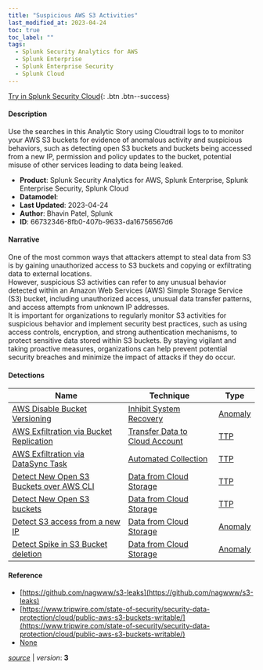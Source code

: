 ```yaml
---
title: "Suspicious AWS S3 Activities"
last_modified_at: 2023-04-24
toc: true
toc_label: ""
tags:
  - Splunk Security Analytics for AWS
  - Splunk Enterprise
  - Splunk Enterprise Security
  - Splunk Cloud
---
```


[Try in Splunk Security Cloud](https://www.splunk.com/en_us/cyber-security.html){: .btn .btn--success}

#### Description

Use the searches in this Analytic Story using Cloudtrail logs to to monitor your AWS S3 buckets for evidence of anomalous activity and suspicious behaviors, such as detecting open S3 buckets and buckets being accessed from a new IP, permission and policy updates to the bucket, potential misuse of other services leading to data being leaked.

- **Product**: Splunk Security Analytics for AWS, Splunk Enterprise, Splunk Enterprise Security, Splunk Cloud
- **Datamodel**: 
- **Last Updated**: 2023-04-24
- **Author**: Bhavin Patel, Splunk
- **ID**: 66732346-8fb0-407b-9633-da16756567d6

#### Narrative

One of the most common ways that attackers attempt to steal data from S3 is by gaining unauthorized access to S3 buckets and copying or exfiltrating data to external locations.\
However, suspicious S3 activities can refer to any unusual behavior detected within an Amazon Web Services (AWS) Simple Storage Service (S3) bucket, including unauthorized access, unusual data transfer patterns, and access attempts from unknown IP addresses. \
It is important for organizations to regularly monitor S3 activities for suspicious behavior and implement security best practices, such as using access controls, encryption, and strong authentication mechanisms, to protect sensitive data stored within S3 buckets. By staying vigilant and taking proactive measures, organizations can help prevent potential security breaches and minimize the impact of attacks if they do occur.

#### Detections

| Name        | Technique   | Type         |
| ----------- | ----------- |--------------|
| [AWS Disable Bucket Versioning](/cloud/657902a9-987d-4879-a1b2-e7a65512824b/) | [Inhibit System Recovery](/tags/#inhibit-system-recovery) | [Anomaly](https://github.com/splunk/security_content/wiki/Detection-Analytic-Types) |
| [AWS Exfiltration via Bucket Replication](/cloud/eeb432d6-2212-43b6-9e89-fcd753f7da4c/) | [Transfer Data to Cloud Account](/tags/#transfer-data-to-cloud-account) | [TTP](https://github.com/splunk/security_content/wiki/Detection-Analytic-Types) |
| [AWS Exfiltration via DataSync Task](/cloud/05c4b09f-ea28-4c7c-a7aa-a246f665c8a2/) | [Automated Collection](/tags/#automated-collection) | [TTP](https://github.com/splunk/security_content/wiki/Detection-Analytic-Types) |
| [Detect New Open S3 Buckets over AWS CLI](/cloud/39c61d09-8b30-4154-922b-2d0a694ecc22/) | [Data from Cloud Storage](/tags/#data-from-cloud-storage) | [TTP](https://github.com/splunk/security_content/wiki/Detection-Analytic-Types) |
| [Detect New Open S3 buckets](/cloud/2a9b80d3-6340-4345-b5ad-290bf3d0dac4/) | [Data from Cloud Storage](/tags/#data-from-cloud-storage) | [TTP](https://github.com/splunk/security_content/wiki/Detection-Analytic-Types) |
| [Detect S3 access from a new IP](/cloud/e6f1bb1b-f441-492b-9126-902acda217da/) | [Data from Cloud Storage](/tags/#data-from-cloud-storage) | [Anomaly](https://github.com/splunk/security_content/wiki/Detection-Analytic-Types) |
| [Detect Spike in S3 Bucket deletion](/cloud/e733a326-59d2-446d-b8db-14a17151aa68/) | [Data from Cloud Storage](/tags/#data-from-cloud-storage) | [Anomaly](https://github.com/splunk/security_content/wiki/Detection-Analytic-Types) |

#### Reference

* [https://github.com/nagwww/s3-leaks](https://github.com/nagwww/s3-leaks)
* [https://www.tripwire.com/state-of-security/security-data-protection/cloud/public-aws-s3-buckets-writable/](https://www.tripwire.com/state-of-security/security-data-protection/cloud/public-aws-s3-buckets-writable/)
* [None](None)



[*source*](https://github.com/splunk/security_content/tree/develop/stories/suspicious_aws_s3_activities.yml) \| *version*: **3**